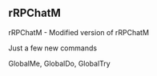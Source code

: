 ## rRPChatM

rRPChatM - Modified version of rRPChatM

Just a few new commands

GlobalMe, GlobalDo, GlobalTry

